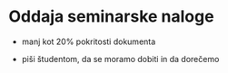# Oddaja seminarske naloge

- manj kot 20% pokritosti dokumenta

- piši študentom, da se moramo dobiti in da dorečemo 

